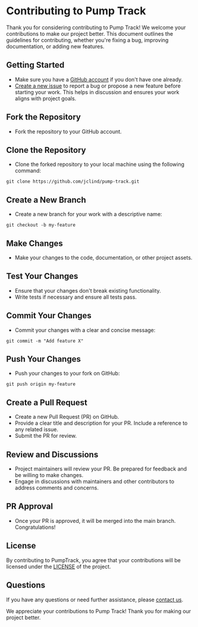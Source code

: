 # Contributing to Pump Track

Thank you for considering contributing to Pump Track! We welcome your contributions to make our project better. This document outlines the guidelines for contributing, whether you're fixing a bug, improving documentation, or adding new features.

## Getting Started

- Make sure you have a [GitHub account](https://github.com/signup) if you don't have one already.
- [Create a new issue](https://github.com/jclind/pump-track/issues/new) to report a bug or propose a new feature before starting your work. This helps in discussion and ensures your work aligns with project goals.

## Fork the Repository

- Fork the repository to your GitHub account.

## Clone the Repository

- Clone the forked repository to your local machine using the following command:
```
git clone https://github.com/jclind/pump-track.git
```

## Create a New Branch

- Create a new branch for your work with a descriptive name:
```
git checkout -b my-feature
```

## Make Changes

- Make your changes to the code, documentation, or other project assets.

## Test Your Changes

- Ensure that your changes don't break existing functionality.
- Write tests if necessary and ensure all tests pass.

## Commit Your Changes

- Commit your changes with a clear and concise message:
```
git commit -m "Add feature X"
```

## Push Your Changes

- Push your changes to your fork on GitHub:
```
git push origin my-feature
```

## Create a Pull Request

- Create a new Pull Request (PR) on GitHub.
- Provide a clear title and description for your PR. Include a reference to any related issue.
- Submit the PR for review.

## Review and Discussions

- Project maintainers will review your PR. Be prepared for feedback and be willing to make changes.
- Engage in discussions with maintainers and other contributors to address comments and concerns.

## PR Approval

- Once your PR is approved, it will be merged into the main branch. Congratulations!

## License

By contributing to PumpTrack, you agree that your contributions will be licensed under the [LICENSE](LICENSE) of the project.

## Questions

If you have any questions or need further assistance, please [contact us](mailto:pumptrackteam@gmail.com).

We appreciate your contributions to Pump Track! Thank you for making our project better.
